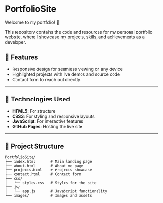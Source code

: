 
# PortfolioSite  

Welcome to my portfolio! 🎉  

This repository contains the code and resources for my personal portfolio website, where I showcase my projects, skills, and achievements as a developer.  

## 🌟 Features  

- Responsive design for seamless viewing on any device  
- Highlighted projects with live demos and source code  
- Contact form to reach out directly  

---

## 🚀 Technologies Used  

- **HTML5**: For structure  
- **CSS3**: For styling and responsive layouts  
- **JavaScript**: For interactive features  
- **GitHub Pages**: Hosting the live site  

---

## 📂 Project Structure  

```plaintext
PortfolioSite/
├── index.html       # Main landing page
├── about.html       # About me page
├── projects.html    # Projects showcase
├── contact.html     # Contact form
├── css/
│   └── styles.css   # Styles for the site
├── js/
│   └── app.js       # JavaScript functionality
└── images/          # Images and assets
